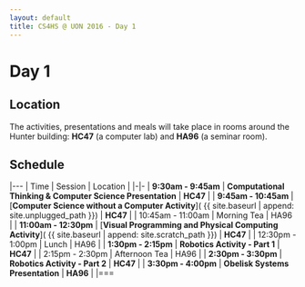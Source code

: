 ```yaml
---
layout: default
title: CS4HS @ UON 2016 - Day 1
---
```


# Day 1

## Location

The activities, presentations and meals will take place in rooms around the Hunter building: **HC47** (a computer lab) and **HA96** (a seminar room).

## Schedule

|---
| Time | Session | Location |
|-|-
| **9:30am - 9:45am** | **Computational Thinking & Computer Science Presentation** | **HC47** |
| **9:45am - 10:45am** | [**Computer Science without a Computer Activity**]( {{ site.baseurl | append: site.unplugged_path }}) | **HC47** |
| 10:45am - 11:00am | Morning Tea | HA96 |
| **11:00am - 12:30pm** | [**Visual Programming and Physical Computing Activity**]( {{ site.baseurl | append: site.scratch_path }}) | **HC47** |
| 12:30pm - 1:00pm | Lunch | HA96 |
| **1:30pm - 2:15pm** | **Robotics Activity - Part 1** | **HC47** |
| 2:15pm - 2:30pm | Afternoon Tea | HA96 |
| **2:30pm - 3:30pm** | **Robotics Activity - Part 2** | **HC47** |
| **3:30pm - 4:00pm** | **Obelisk Systems Presentation** | **HA96** | 
|===